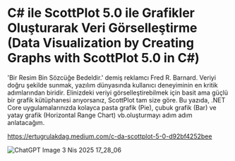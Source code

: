 # C# ile ScottPlot 5.0 ile Grafikler Oluşturarak Veri Görselleştirme (Data Visualization by Creating Graphs with ScottPlot 5.0 in C#)

'Bir Resim Bin Sözcüğe Bedeldir.' demiş reklamcı Fred R. Barnard. Veriyi doğru şekilde sunmak, yazılım dünyasında kullanıcı deneyiminin en kritik adımlarından biridir. Elinizdeki veriyi görselleştirebilmek için basit ama güçlü bir grafik kütüphanesi arıyorsanız, ScottPlot tam size göre. Bu yazıda, .NET Core uygulamalarınızda kolayca pasta grafik (Pie), çubuk grafik (Bar) ve yatay grafik (Horizontal Range Chart) vb.oluşturmayı adım adım anlatacağım.

https://ertugrulakdag.medium.com/c-da-scottplot-5-0-d92bf4252bee

![ChatGPT Image 3 Nis 2025 17_28_06](https://github.com/user-attachments/assets/de004063-8fd7-4102-bd45-f7778cd51202)
